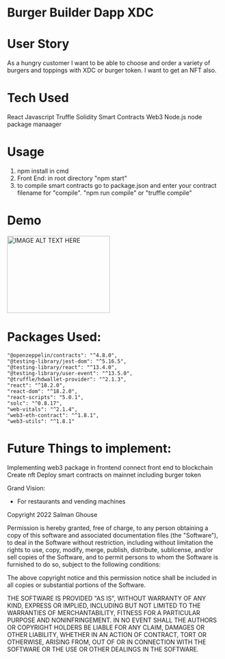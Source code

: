 # Burger Builder Dapp XDC

# User Story

As a hungry customer I want to be able to choose and order a variety of burgers and toppings with XDC or burger token. I want to get an NFT also.

# Tech Used

React
Javascript
Truffle
Solidity Smart Contracts
Web3
Node.js
node package manaager

# Usage

1. npm install in cmd
2. Front End: in root directory "npm start"
3. to compile smart contracts go to package.json and enter your contract filename for "compile".
   "npm run compile" or "truffle compile"

# Demo

<a href="http://www.youtube.com/watch?feature=player_embedded&v=501Js7am9Uk" target="_blank"><img src="http://img.youtube.com/vi/501Js7am9Uk/0.jpg" alt="IMAGE ALT TEXT HERE" width="240" height="180" /></a>

# Packages Used:

    "@openzeppelin/contracts": "^4.8.0",
    "@testing-library/jest-dom": "^5.16.5",
    "@testing-library/react": "^13.4.0",
    "@testing-library/user-event": "^13.5.0",
    "@truffle/hdwallet-provider": "^2.1.3",
    "react": "^18.2.0",
    "react-dom": "^18.2.0",
    "react-scripts": "5.0.1",
    "solc": "^0.8.17",
    "web-vitals": "^2.1.4",
    "web3-eth-contract": "^1.8.1",
    "web3-utils": "^1.8.1"

# Future Things to implement:

Implementing web3 package in frontend
connect front end to blockchain
Create nft
Deploy smart contracts on mainnet including burger token

Grand Vision:

- For restaurants and vending machines

Copyright 2022 Salman Ghouse

Permission is hereby granted, free of charge, to any person obtaining a copy of this software and associated documentation files (the "Software"), to deal in the Software without restriction, including without limitation the rights to use, copy, modify, merge, publish, distribute, sublicense, and/or sell copies of the Software, and to permit persons to whom the Software is furnished to do so, subject to the following conditions:

The above copyright notice and this permission notice shall be included in all copies or substantial portions of the Software.

THE SOFTWARE IS PROVIDED "AS IS", WITHOUT WARRANTY OF ANY KIND, EXPRESS OR IMPLIED, INCLUDING BUT NOT LIMITED TO THE WARRANTIES OF MERCHANTABILITY, FITNESS FOR A PARTICULAR PURPOSE AND NONINFRINGEMENT. IN NO EVENT SHALL THE AUTHORS OR COPYRIGHT HOLDERS BE LIABLE FOR ANY CLAIM, DAMAGES OR OTHER LIABILITY, WHETHER IN AN ACTION OF CONTRACT, TORT OR OTHERWISE, ARISING FROM, OUT OF OR IN CONNECTION WITH THE SOFTWARE OR THE USE OR OTHER DEALINGS IN THE SOFTWARE.
